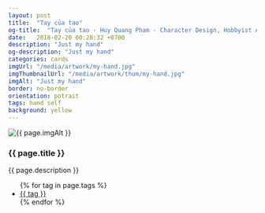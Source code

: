 ```yaml
---
layout: post
title:  "Tay của tao"
og-title:  "Tay của tao - Huy Quang Pham - Character Design, Hobbyist Artist"
date:   2018-02-20 00:28:32 +0700
description: "Just my hand"
og-description: "Just my hand"
categories: cards
imgUrl: "/media/artwork/my-hand.jpg"
imgThumbnailUrl: "/media/artwork/thum/my-hand.jpg"
imgAlt: "Just my hand"
border: no-border
orientation: potrait
tags: hand self
background: yellow
---
```

<article class="content">
  <div class="wrapper wrapper-img">
    <img id="c" class="pic {% if page.frame %}{{ "pic-frame" }}{% endif %}" src="{{ page.imgUrl | absolute_url }}" alt="{{ page.imgAlt }}" style="background-color: {{ page.background }}" />
  </div>
  <h3 class="title">{{ page.title }}</h3>
  <p class="des">{{ page.description }}</p>
  <ul class="tags">
    {% for tag in page.tags %}
      <li><a href="#">{{ tag }}</a></li>
    {% endfor %}
  </ul>
</article>
